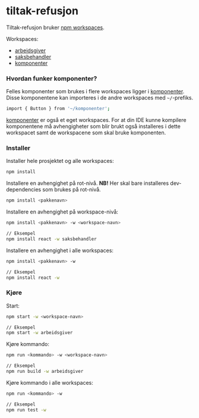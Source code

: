 # tiltak-refusjon

Tiltak-refusjon bruker [npm workspaces](https://docs.npmjs.com/cli/v7/using-npm/workspaces).

Workspaces:

- [arbeidsgiver](./arbeidsgiver)
- [saksbehandler](./saksbehandler)
- [komponenter](./komponenter)

### Hvordan funker komponenter?

Felles komponenter som brukes i flere workspaces ligger i [komponenter](./komponenter). Disse komponentene kan importeres i de andre workspaces med `~/`-prefiks.

```bash
import { Button } from '~/komponenter';
```

[komponenter](./komponenter) er også et eget workspaces.
For at din IDE kunne kompilere komponentene må avhengigheter som blir brukt også installeres i dette workspacet samt de workspacene som skal bruke komponenten.

### Installer

Installer hele prosjektet og alle workspaces:

```bash
npm install
```

Installere en avhengighet på rot-nivå.
**NB!** Her skal bare installeres dev-dependencies som brukes på rot-nivå.

```bash
npm install <pakkenavn>
```

Installere en avhengighet på workspace-nivå:

```bash
npm install <pakkenavn> -w <workspace-navn>

// Eksempel
npm install react -w saksbehandler
```

Installere en avhengighet i alle workspaces:

```bash
npm install <pakkenavn> -w

// Eksempel
npm install react -w
```

### Kjøre

Start:

```bash
npm start -w <workspace-navn>

// Eksempel
npm start -w arbeidsgiver
```

Kjøre kommando:

```bash
npm run <kommando> -w <workspace-navn>

// Eksempel
npm run build -w arbeidsgiver
```

Kjøre kommando i alle workspaces:

```bash
npm run <kommando> -w

// Eksempel
npm run test -w
```
